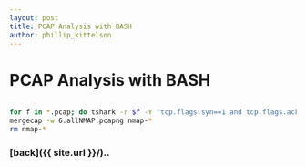 ```yaml
---
layout: post
title: PCAP Analysis with BASH
author: phillip_kittelson
---
```


# PCAP Analysis with BASH

```BASH

for f in *.pcap; do tshark -r $f -Y "tcp.flags.syn==1 and tcp.flags.ack==0 and tcp.window_size<=1024" -w nmap-$f; done
mergecap -w 6.allNMAP.pcapng nmap-*
rm nmap-*

```


### [back]({{ site.url }}/)..
